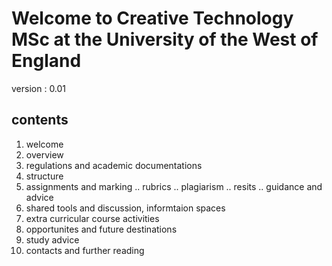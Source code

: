 # Welcome to Creative Technology MSc at the University of the West of England

version : 0.01 

## contents
1. welcome
2. overview
3. regulations and academic documentations
4. structure
5. assignments and marking
.. rubrics
.. plagiarism
.. resits
.. guidance and advice
6. shared tools and discussion, informtaion spaces
6. extra curricular course activities
7. opportunites and future destinations
8. study advice
9. contacts and further reading


